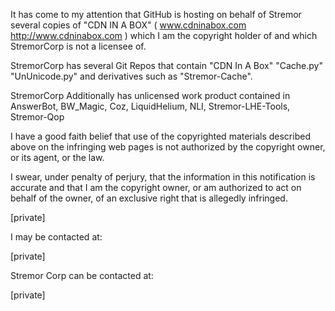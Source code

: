 It has come to my attention that GitHub is hosting on behalf of Stremor
several copies of "CDN IN A BOX" ( www.cdninabox.com
<http://www.cdninabox.com> ) which I am the copyright holder of and which
StremorCorp is not a licensee of.

StremorCorp has several Git Repos that contain "CDN In A Box" "Cache.py"
"UnUnicode.py" and derivatives such as "Stremor-Cache".

StremorCorp Additionally has unlicensed work product contained in AnswerBot,
BW_Magic, Coz, LiquidHelium, NLI, Stremor-LHE-Tools, Stremor-Qop

I have a good faith belief that use of the copyrighted materials described
above on the infringing web pages is not authorized by the copyright owner,
or its agent, or the law.

I swear, under penalty of perjury, that the information in this notification
is accurate and that I am the copyright owner, or am authorized to act on
behalf of the owner, of an exclusive right that is allegedly infringed.

[private]

I may be contacted at:

[private]

Stremor Corp can be contacted at:

[private]
